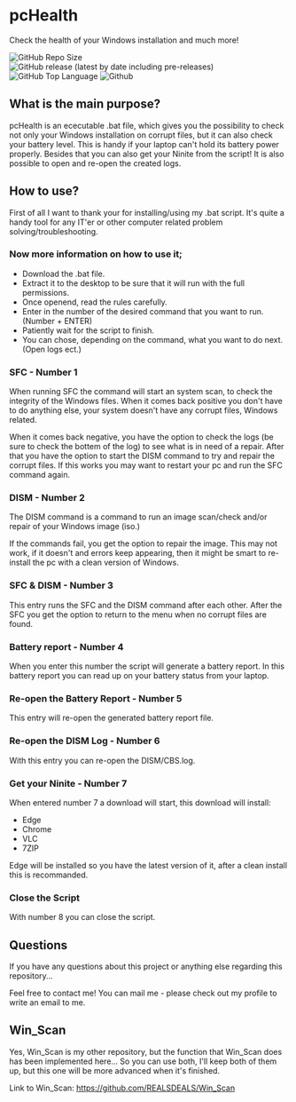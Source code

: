 # pcHealth

Check the health of your Windows installation and much more!

![GitHub Repo Size](https://img.shields.io/github/repo-size/REALSDEALS/pcHealth?label=Repo%20Size) ![GitHub release (latest by date including pre-releases)](https://img.shields.io/github/v/release/REALSDEALS/pcHealth?include_prereleases&label=Latest%20Release) ![GitHub Top Language](https://img.shields.io/github/languages/top/REALSDEALS/pcHealth?color=green&label=Batchfile) ![Github](https://img.shields.io/github/license/REALSDEALS/pcHealth)

## What is the main purpose?

pcHealth is an ececutable .bat file, which gives you the possibility to check not only your Windows installation on corrupt files, but it can also check your battery level. This is handy if your laptop can't hold its battery power properly. Besides that you can also get your Ninite from the script! It is also possible to open and re-open the created logs.

## How to use?

First of all I want to thank your for installing/using my .bat script.
It's quite a handy tool for any IT'er or other computer related problem solving/troubleshooting.

### Now more information on how to use it;

- Download the .bat file.
- Extract it to the desktop to be sure that it will run with the full permissions.
- Once openend, read the rules carefully.
- Enter in the number of the desired command that you want to run. (Number + ENTER)
- Patiently wait for the script to finish.
- You can chose, depending on the command, what you want to do next. (Open logs ect.)

### SFC - Number 1

When running SFC the command will start an system scan, to check the integrity of the Windows files.
When it comes back positive you don't have to do anything else, your system doesn't have any corrupt files, Windows related.

When it comes back negative, you have the option to check the logs (be sure to check the bottem of the log) to see what is in need of a repair. After that you have the option to start the DISM command to try and repair the corrupt files. If this works you may want to restart your pc and run the SFC command again.

### DISM - Number 2

The DISM command is a command to run an image scan/check and/or repair of your Windows image (iso.)

If the commands fail, you get the option to repair the image.
This may not work, if it doesn't and errors keep appearing, then it might be smart to re-install the pc with a clean version of Windows.

### SFC & DISM - Number 3

This entry runs the SFC and the DISM command after each other.
After the SFC you get the option to return to the menu when no corrupt files are found.

### Battery report - Number 4

When you enter this number the script will generate a battery report.
In this battery report you can read up on your battery status from your laptop.

### Re-open the Battery Report - Number 5

This entry will re-open the generated battery report file.

### Re-open the DISM Log - Number 6

With this entry you can re-open the DISM/CBS.log.

### Get your Ninite - Number 7

When entered number 7 a download will start, this download will install:

- Edge
- Chrome
- VLC
- 7ZIP

Edge will be installed so you have the latest version of it, after a clean install this is recommanded.

### Close the Script

With number 8 you can close the script.

## Questions

If you have any questions about this project or anything else regarding this repository...

Feel free to contact me!
You can mail me - please check out my profile to write an email to me.

## Win_Scan

Yes, Win_Scan is my other repository, but the function that Win_Scan does has been implemented here...
So you can use both, I'll keep both of them up, but this one will be more advanced when it's finished.

Link to Win_Scan: https://github.com/REALSDEALS/Win_Scan
